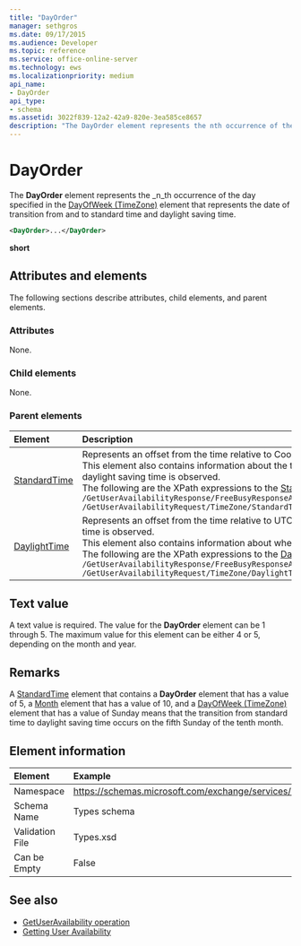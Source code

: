 ```yaml
---
title: "DayOrder"
manager: sethgros
ms.date: 09/17/2015
ms.audience: Developer
ms.topic: reference
ms.service: office-online-server
ms.technology: ews
ms.localizationpriority: medium
api_name:
- DayOrder
api_type:
- schema
ms.assetid: 3022f839-12a2-42a9-820e-3ea585ce8657
description: "The DayOrder element represents the nth occurrence of the day specified in the DayOfWeek (TimeZone) element that represents the date of transition from and to standard time and daylight saving time."
---
```


# DayOrder

The **DayOrder** element represents the _n_th occurrence of the day specified in the [DayOfWeek (TimeZone)](dayofweek-timezone.md) element that represents the date of transition from and to standard time and daylight saving time.
  
```xml
<DayOrder>...</DayOrder>
```

**short**

## Attributes and elements

The following sections describe attributes, child elements, and parent elements.
  
### Attributes

None.
  
### Child elements

None.
  
### Parent elements

|**Element**|**Description**|
|:-----|:-----|
|[StandardTime](standardtime.md) | Represents an offset from the time relative to Coordinated Universal Time (UTC) represented by the [Bias (UTC)](bias-utc.md) element.<br/>This element also contains information about the transition to standard time from daylight saving time in regions where daylight saving time is observed.<br/>The following are the XPath expressions to the [StandardTime](standardtime.md) element:<br/>`/GetUserAvailabilityResponse/FreeBusyResponseArray/FreeBusyResponse/FreeBusyView/WorkingHours/TimeZone/StandardTime`<br/>`/GetUserAvailabilityRequest/TimeZone/StandardTime` |
|[DaylightTime](daylighttime.md) | Represents an offset from the time relative to UTC represented by the [Bias (UTC)](bias-utc.md) element in regions where daylight saving time is observed.<br/>This element also contains information about when the transition to daylight saving time from standard time occurs.<br/>The following are the XPath expressions to the [DaylightTime](daylighttime.md) element:<br/>`/GetUserAvailabilityResponse/FreeBusyResponseArray/FreeBusyResponse/FreeBusyView/WorkingHours/TimeZone/DaylightTime`<br/>`/GetUserAvailabilityRequest/TimeZone/DaylightTime` |

## Text value

A text value is required. The value for the **DayOrder** element can be 1 through 5. The maximum value for this element can be either 4 or 5, depending on the month and year.
  
## Remarks

A [StandardTime](standardtime.md) element that contains a **DayOrder** element that has a value of 5, a [Month](month.md) element that has a value of 10, and a [DayOfWeek (TimeZone)](dayofweek-timezone.md) element that has a value of Sunday means that the transition from standard time to daylight saving time occurs on the fifth Sunday of the tenth month.
  
## Element information

| Element | Example |
|:-----|:-----|
|Namespace  |https://schemas.microsoft.com/exchange/services/2006/types  |
|Schema Name  |Types schema  |
|Validation File  |Types.xsd  |
|Can be Empty  |False  |

## See also

- [GetUserAvailability operation](getuseravailability-operation.md)
- [Getting User Availability](https://msdn.microsoft.com/library/d4133fcb-9b0f-4e6b-aadf-a389da83516a%28Office.15%29.aspx)
